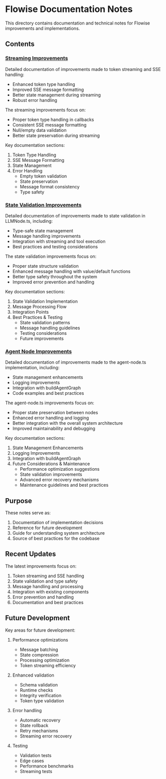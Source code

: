 # Flowise Documentation Notes

This directory contains documentation and technical notes for Flowise improvements and implementations.

## Contents

### [Streaming Improvements](./streaming_improvements.md)
Detailed documentation of improvements made to token streaming and SSE handling:
- Enhanced token type handling
- Improved SSE message formatting
- Better state management during streaming
- Robust error handling

The streaming improvements focus on:
- Proper token type handling in callbacks
- Consistent SSE message formatting
- Null/empty data validation
- Better state preservation during streaming

Key documentation sections:
1. Token Type Handling
2. SSE Message Formatting
3. State Management
4. Error Handling
   - Empty token validation
   - State preservation
   - Message format consistency
   - Type safety

### [State Validation Improvements](./state_validation_improvements.md)
Detailed documentation of improvements made to state validation in LLMNode.ts, including:
- Type-safe state management
- Message handling improvements
- Integration with streaming and tool execution
- Best practices and testing considerations

The state validation improvements focus on:
- Proper state structure validation
- Enhanced message handling with value/default functions
- Better type safety throughout the system
- Improved error prevention and handling

Key documentation sections:
1. State Validation Implementation
2. Message Processing Flow
3. Integration Points
4. Best Practices & Testing
   - State validation patterns
   - Message handling guidelines
   - Testing considerations
   - Future improvements

### [Agent Node Improvements](./agent_node_improvements.md)
Detailed documentation of improvements made to the agent-node.ts implementation, including:
- State management enhancements
- Logging improvements
- Integration with buildAgentGraph
- Code examples and best practices

The agent-node.ts improvements focus on:
- Proper state preservation between nodes
- Enhanced error handling and logging
- Better integration with the overall system architecture
- Improved maintainability and debugging

Key documentation sections:
1. State Management Enhancements
2. Logging Improvements
3. Integration with buildAgentGraph
4. Future Considerations & Maintenance
   - Performance optimization suggestions
   - State validation improvements
   - Advanced error recovery mechanisms
   - Maintenance guidelines and best practices

## Purpose

These notes serve as:
1. Documentation of implementation decisions
2. Reference for future development
3. Guide for understanding system architecture
4. Source of best practices for the codebase

## Recent Updates

The latest improvements focus on:
1. Token streaming and SSE handling
2. State validation and type safety
3. Message handling and processing
4. Integration with existing components
5. Error prevention and handling
6. Documentation and best practices

## Future Development

Key areas for future development:
1. Performance optimizations
   - Message batching
   - State compression
   - Processing optimization
   - Token streaming efficiency

2. Enhanced validation
   - Schema validation
   - Runtime checks
   - Integrity verification
   - Token type validation

3. Error handling
   - Automatic recovery
   - State rollback
   - Retry mechanisms
   - Streaming error recovery

4. Testing
   - Validation tests
   - Edge cases
   - Performance benchmarks
   - Streaming tests
